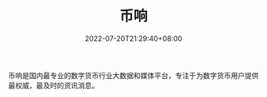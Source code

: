 ﻿---
weight: 
title: "币响"
description: "币响是国内最专业的数字货币行业大数据和媒体平台，专注于为数字货币用户提供最权威，最及时的资讯消息。"
date: 2022-07-20T21:29:40+08:00
lastmod: 2022-07-20T15:15:40+08:00
draft: false
authors: ["Cindy"]
featuredImage: "bixiang.png"
link: "http://bixiang.com/"
tags: ["元宇宙资讯","币响"]
categories: ["navigation"]
navigation: ["元宇宙资讯"]
lightgallery: true
toc: true
pinned: false
recommend: false
recommend1: false
---
币响是国内最专业的数字货币行业大数据和媒体平台，专注于为数字货币用户提供最权威，最及时的资讯消息。

